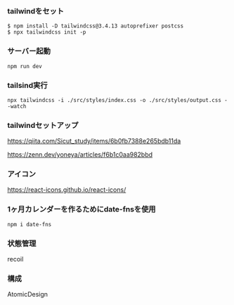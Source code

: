 ### tailwindをセット
```
$ npm install -D tailwindcss@3.4.13 autoprefixer postcss
$ npx tailwindcss init -p
```

### サーバー起動
```
npm run dev
```

### tailsind実行
```
npx tailwindcss -i ./src/styles/index.css -o ./src/styles/output.css --watch
```

### tailwindセットアップ

https://qiita.com/Sicut_study/items/6b0fb7388e265bdb11da

https://zenn.dev/yoneya/articles/f6b1c0aa982bbd

### アイコン

https://react-icons.github.io/react-icons/

### 1ヶ月カレンダーを作るためにdate-fnsを使用
```
npm i date-fns
```
### 状態管理
recoil

### 構成
AtomicDesign


